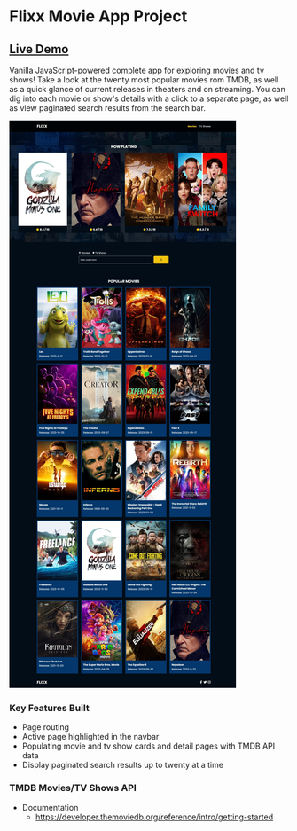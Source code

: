 # Flixx Movie App Project

## [Live Demo]()

Vanilla JavaScript-powered complete app for exploring movies and tv shows! Take a look at the twenty most popular movies rom TMDB, as well as a quick glance of current releases in theaters and on streaming. You can dig into each movie or show's details with a click to a separate page, as well as view paginated search results from the search bar.

!["HomePage"](HomePage.jpeg)

### Key Features Built

- Page routing
- Active page highlighted in the navbar
- Populating movie and tv show cards and detail pages with TMDB API data
- Display paginated search results up to twenty at a time

### TMDB Movies/TV Shows API

- Documentation
  - https://developer.themoviedb.org/reference/intro/getting-started
